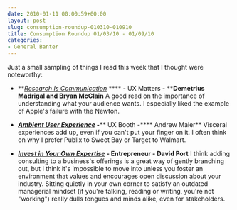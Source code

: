 ```yaml
---
date: 2010-01-11 00:00:59+00:00
layout: post
slug: consumption-roundup-010310-010910
title: Consumption Roundup 01/03/10 - 01/09/10
categories:
- General Banter
---
```


Just a small sampling of things I read this week that I thought were noteworthy:
	
  * **_[Research Is Communication](http://www.uxmatters.com/mt/archives/2010/01/research-is-communication.php)_ **** - UX Matters - ****Demetrius Madrigal and Bryan McClain**
A good read on the importance of understanding what your audience wants. I especially liked the example of Apple's failure with the Newton.

	
  * **_[Ambient User Experience](http://www.uxbooth.com/blog/ambient-user-experience/)_ -**** UX Booth -**** Andrew Maier**
Visceral experiences add up, even if you can't put your finger on it. I often think on why I prefer Publix to Sweet Bay or Target to Walmart.

	
  * **_[Invest in Your Own Expertise](http://www.entrepreneur.com/growyourbusiness/businessstrategies/article204534.html)_ ****- Entrepreneur -**** David Port**
I think adding consulting to a business's offerings is a great way of gently branching out, but I think it's impossible to move into unless you foster an environment that values and encourages open discussion about your industry. Sitting quietly in your own corner to satisfy an outdated managerial mindset (if you're talking, reading or writing, you're not "working") really dulls tongues and minds alike, even for stakeholders.


